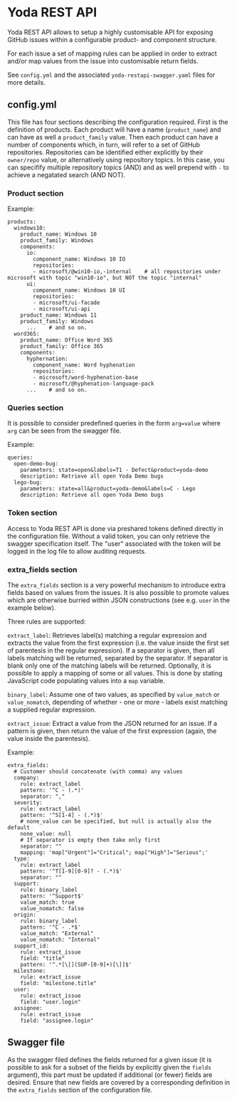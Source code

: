 # Yoda REST API

Yoda REST API allows to setup a highly customisable API for exposing GitHub issues within a configurable product- and component structure.

For each issue a set of mapping rules can be applied in order to extract and/or map values from the issue into customisable return fields. 

See `config.yml` and the associated `yoda-restapi-swagger.yaml` files for more details.

## config.yml

This file has four sections describing the configuration required. First is the definition of products. Each product will have a name (`product_name`) and can have as well a `product_family` value. Then each product can have a number of components which, in turn, will refer to a set of GitHub repositories. Repositories can be identified either explicitly by their `owner/repo` value, or alternatively using repository topics. In this case, you can specifify multiple repository topics (AND) and as well prepend with `-` to achieve a negatated search (AND NOT).

### Product section

Example:
```
products:
  windows10:
    product_name: Windows 10
    product_family: Windows
    components:
      io:
        component_name: Windows 10 IO
        repositories:
        - microsoft/@win10-io,-internal    # all repositories under microsoft with topic "win10-io", but NOT the topic "internal"
      ui:
        component_name: Windows 10 UI
        repositories:
        - microsoft/ui-facade
        - microsoft/ui-api
    product_name: Windows 11
    product_family: Windows
      ...    # and so on.
  word365:
    product_name: Office Word 365
    product_family: Office 365
    components:
      hyphernation:
        component_name: Word hyphenation
        repositories:
        - microsoft/word-hyphenation-base
        - microsoft/@hyphenation-language-pack
      ...    # and so on.
```

### Queries section

It is possible to consider predefined queries in the form `arg=value` where `arg` can be seen from the swagger file.

Example:

```
queries:
  open-demo-bug: 
    parameters: state=open&labels=T1 - Defect&product=yoda-demo
    description: Retrieve all open Yoda Demo bugs
  lego-bug:
    parameters: state=all&product=yoda-demo&labels=C - Lego
    description: Retrieve all open Yoda Demo bugs
```

### Token section

Access to Yoda REST API is done via preshared tokens defined directly in the configuration file. Without a valid token, you can only retrieve the swagger specification itself. The "user" associated with the token will be logged in the log file to allow auditing requests.

### extra_fields section

The `extra_fields` section is a very powerful mechanism to introduce extra fields based on values from the issues. It is also possible to promote values which are otherwise burried within JSON constructions (see e.g. `user` in the example below). 

Three rules are supported:

`extract_label`: Retrieves label(s) matching a regular expression and extracts the value from the first expression (i.e. the value inside the first set of parentesis in the regular expression). If a separator is given, then all labels matching will be returned, separated by the separator. If separator is blank only one of the matching labels will be returned. Optionally, it is possible to apply a mapping of some or all values. This is done by stating JavaScript code populating values into a `map` variable.

`binary_label`: Assume one of two values, as specified by `value_match` or `value_nomatch`, depending of whether - one or more - labels exist matching a supplied regular expression.

`extract_issue`: Extract a value from the JSON returned for an issue. If a pattern is given, then return the value of the first expression (again, the value inside the parentesis).

Example:
```
extra_fields:
  # Customer should concatenate (with comma) any values
  company:
    rule: extract_label
    pattern: '^C - (.*)'
    separator: ","
  severity:
    rule: extract_label
    pattern: '^S[1-4] - (.*)$'
    # none_value can be specified, but null is actually also the default
    none_value: null
    # If separator is empty then take only first
    separator: ""
    mapping: 'map["Urgent"]="Critical"; map["High"]="Serious";'
  type:
    rule: extract_label
    pattern: '^T[1-9][0-9]? - (.*)$'
    separator: ""
  support:
    rule: binary_label
    pattern: '^Support$'
    value_match: true
    value_nomatch: false
  origin:
    rule: binary_label
    pattern: '^C - .*$'
    value_match: "External"
    value_nomatch: "Internal"
  support_id:
    rule: extract_issue
    field: "title"
    pattern: '^.*[\[](SUP-[0-9]+)[\]]$'
  milestone:
    rule: extract_issue
    field: "milestone.title"
  user:
    rule: extract_issue
    field: "user.login"
  assignee:
    rule: extract_issue
    field: "assignee.login"
```

## Swagger file

As the swagger filed defines the fields returned for a given issue (it is possible to ask for a subset of the fields by explicitly given the `fields` argument), this part must be updated if additional (or fewer) fields are desired. Ensure that new fields are covered by a corresponding definition in the `extra_fields` section of the configuration file.
